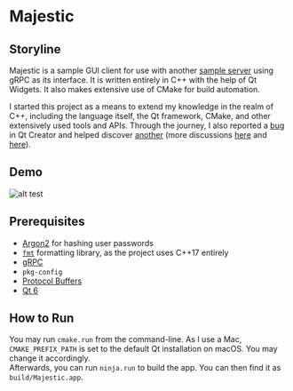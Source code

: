 # Majestic

## Storyline

Majestic is a sample GUI client for use with another [sample server](https://github.com/mehrshad-kh/MajesticServer) using gRPC as its interface. It is written entirely in C++ with the help of Qt Widgets. It also makes extensive use of CMake for build automation.  

I started this project as a means to extend my knowledge in the realm of C++, including the language itself, the Qt framework, CMake, and other extensively used tools and APIs. Through the journey, I also reported a [bug](https://bugreports.qt.io/browse/QTCREATORBUG-29478) in Qt Creator and helped discover [another](https://bugreports.qt.io/browse/QTCREATORBUG-29450) (more discussions [here][1] and [here][2]).

## Demo
![alt test](https://media.giphy.com/media/v1.Y2lkPTc5MGI3NjExYXhwNDhkeGh6eDlvbXYzOHd2NHNqeXBvd24yMGVkZzl3YTY0c3RibCZlcD12MV9pbnRlcm5hbF9naWZfYnlfaWQmY3Q9Zw/Lox6BBCeJr8IYotIni/giphy.gif)

## Prerequisites

- [Argon2](https://github.com/P-H-C/phc-winner-argon2) for hashing user passwords
- [`fmt`](https://fmt.dev/latest/index.html) formatting library, as the project uses C++17 entirely
- [gRPC](https://grpc.io/)
- `pkg-config`
- [Protocol Buffers](https://protobuf.dev/)
- [Qt 6](https://www.qt.io/product/qt6)

## How to Run

You may run `cmake.run` from the command-line. As I use a Mac, `CMAKE_PREFIX_PATH` is set to the default Qt installation on macOS. You may change it accordingly.  
Afterwards, you can run `ninja.run` to build the app. You can then find it as `build/Majestic.app`.

[1]: https://forum.qt.io/topic/147297/clang-code-model-doesn-t-work-when-using-cmake/8?lang=en-US
[2]: https://forum.qt.io/topic/107181/lot-of-errors-but-it-builds-and-runs-successfully



